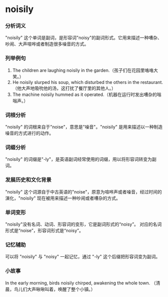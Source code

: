# noisily

### 分析词义

  

"noisily" 这个单词是副词，是形容词"noisy"的副词形式。它用来描述一种嘈杂、吵闹、大声喧哗或者制造很多噪音的方式。

  

### 列举例句

  

1.  The children are laughing noisily in the garden.（孩子们在花园里咯咯大笑。）
2.  He noisily slurped his soup, which disturbed the others in the restaurant.（他大声地吸吮他的汤，这打扰了餐厅里的其他人。）
3.  The machine noisily hummed as it operated.（机器在运行时发出嘈杂的嗡嗡声。）

  

### 词根分析

  

"noisily" 的词根来自于"noise"，意思是"噪音"。"noisily" 是用来描述以一种制造噪音的方式进行的动作。

  

### 词缀分析

  

"noisily" 的词缀是"-ly"，是英语副词经常使用的词缀，用以将形容词转变为副词。

  

### 发展历史和文化背景

  

"noisily" 这个词源自于中古英语的"noise"，原意为喧哗声或者噪音，经过时间的演化，"noisily" 现在被用来描述一种吵闹或者嘈杂的方式。

  

### 单词变形

  

"noisily"没有名词、动词、形容词的变形，它是副词形式的“noisy”。 对应的名词形式是“noise”，形容词形式是“noisy”。

  

### 记忆辅助

  

可以将 "noisily" 与 "noisy" 一起记忆，通过 "-ly" 这个后缀把形容词变为副词。

  

### 小故事

  

In the early morning, birds noisily chirped, awakening the whole town. （清晨，鸟儿们大声啾啾叫着，唤醒了整个小镇。）
